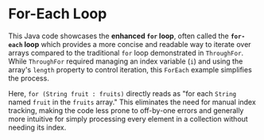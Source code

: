 # For-Each Loop

This Java code showcases the **enhanced `for` loop**, often called the **`for-each` loop** which provides a more concise and readable way to iterate over arrays compared to the traditional `for` loop demonstrated in `ThroughFor`. While `ThroughFor` required managing an index variable (`i`) and using the array's `length` property to control iteration, this `ForEach` example simplifies the process. 

Here, `for (String fruit : fruits)` directly reads as "for each `String` named `fruit` in the `fruits` array." This eliminates the need for manual index tracking, making the code less prone to off-by-one errors and generally more intuitive for simply processing every element in a collection without needing its index.
